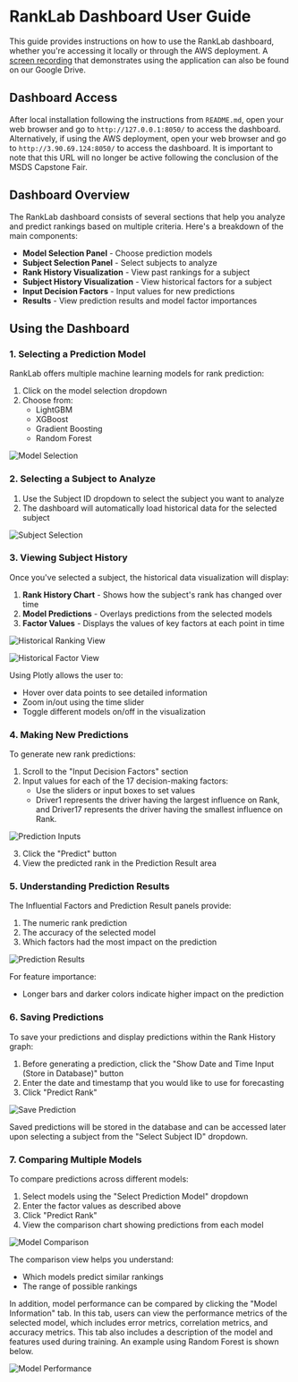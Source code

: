 # RankLab Dashboard User Guide

This guide provides instructions on how to use the RankLab dashboard, whether you're accessing it locally or through the AWS deployment. A [screen recording](https://drive.google.com/file/d/1a8QUuOYbD_F4lETYktZ9tXeUtngpKZq9/view?usp=sharing) that demonstrates using the application can also be found on our Google Drive.

## Dashboard Access

After local installation following the instructions from `README.md`, open your web browser and go to `http://127.0.0.1:8050/` to access the dashboard. Alternatively, if using the AWS deployment, open your web browser and go to `http://3.90.69.124:8050/` to access the dashboard. It is important to note that this URL will no longer be active following the conclusion of the MSDS Capstone Fair.

## Dashboard Overview

The RankLab dashboard consists of several sections that help you analyze and predict rankings based on multiple criteria. Here's a breakdown of the main components:

-  **Model Selection Panel** - Choose prediction models
-  **Subject Selection Panel** - Select subjects to analyze
-  **Rank History Visualization** - View past rankings for a subject
-  **Subject History Visualization** - View historical factors for a subject
-  **Input Decision Factors** - Input values for new predictions
-  **Results** - View prediction results and model factor importances

## Using the Dashboard

### 1. Selecting a Prediction Model

RankLab offers multiple machine learning models for rank prediction:

1. Click on the model selection dropdown
2. Choose from:
   - LightGBM
   - XGBoost
   - Gradient Boosting
   - Random Forest

![Model Selection](../assets/model_selection.png)

### 2. Selecting a Subject to Analyze

1. Use the Subject ID dropdown to select the subject you want to analyze
2. The dashboard will automatically load historical data for the selected subject

![Subject Selection](../assets/subject_selection.png)

### 3. Viewing Subject History

Once you've selected a subject, the historical data visualization will display:

1. **Rank History Chart** - Shows how the subject's rank has changed over time
2. **Model Predictions** - Overlays predictions from the selected models
3. **Factor Values** - Displays the values of key factors at each point in time

![Historical Ranking View](../assets/historical_ranking_view.png)

![Historical Factor View](../assets/historical_factor_view.png)

Using Plotly allows the user to:
- Hover over data points to see detailed information
- Zoom in/out using the time slider
- Toggle different models on/off in the visualization

### 4. Making New Predictions

To generate new rank predictions:

1. Scroll to the "Input Decision Factors" section
2. Input values for each of the 17 decision-making factors:
   - Use the sliders or input boxes to set values
   - Driver1 represents the driver having the largest influence on Rank, and Driver17 represents the driver having the smallest influence on Rank.

![Prediction Inputs](../assets/prediction_inputs.png)

3. Click the "Predict" button
4. View the predicted rank in the Prediction Result area

### 5. Understanding Prediction Results

The Influential Factors and Prediction Result panels provide:

1. The numeric rank prediction
2. The accuracy of the selected model
3. Which factors had the most impact on the prediction

![Prediction Results](../assets/prediction_results.png)

For feature importance:
- Longer bars and darker colors indicate higher impact on the prediction

### 6. Saving Predictions

To save your predictions and display predictions within the Rank History graph:

1. Before generating a prediction, click the "Show Date and Time Input (Store in Database)" button
2. Enter the date and timestamp that you would like to use for forecasting
3. Click "Predict Rank"

![Save Prediction](../assets/save_prediction.png)

Saved predictions will be stored in the database and can be accessed later upon selecting a subject from the "Select Subject ID" dropdown.

### 7. Comparing Multiple Models

To compare predictions across different models:

1. Select models using the "Select Prediction Model" dropdown
2. Enter the factor values as described above
3. Click "Predict Rank"
4. View the comparison chart showing predictions from each model

![Model Comparison](../assets/model_comparison.png)

The comparison view helps you understand:
- Which models predict similar rankings
- The range of possible rankings

In addition, model performance can be compared by clicking the "Model Information" tab. In this tab, users can view the performance metrics of the selected model, which includes error metrics, correlation metrics, and accuracy metrics. This tab also includes a description of the model and features used during training. An example using Random Forest is shown below.

![Model Performance](../assets/model_performance_example.png)
